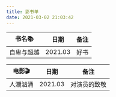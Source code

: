 ```yaml
---
title: 影书单
date: 2021-03-02 21:03:42
---
```


| 书名📚      | 日期    | 备注 |
| ---------- | ------- | ---- |
| 自卑与超越 | 2021.03 | 好书 |




| 电影🎬    | 日期    | 备注         |
| -------- | ------- | ------------ |
| 人潮汹涌 | 2021.03 | 对演员的致敬 |

